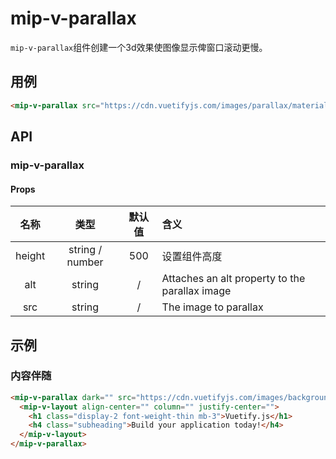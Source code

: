 # mip-v-parallax

`mip-v-parallax`组件创建一个3d效果使图像显示俾窗口滚动更慢。

## 用例

```html
<mip-v-parallax src="https://cdn.vuetifyjs.com/images/parallax/material.jpg"></mip-v-parallax>
```

## API

### mip-v-parallax

#### Props

名称|类型|默认值|含义
:--:|:--:|:--:|:---
height|string / number|500|设置组件高度
alt|string|/|Attaches an alt property to the parallax image
src|string|/|The image to parallax

## 示例

### 内容伴随

```html
<mip-v-parallax dark="" src="https://cdn.vuetifyjs.com/images/backgrounds/vbanner.jpg">
  <mip-v-layout align-center="" column="" justify-center="">
    <h1 class="display-2 font-weight-thin mb-3">Vuetify.js</h1>
    <h4 class="subheading">Build your application today!</h4>
  </mip-v-layout>
</mip-v-parallax>
```
